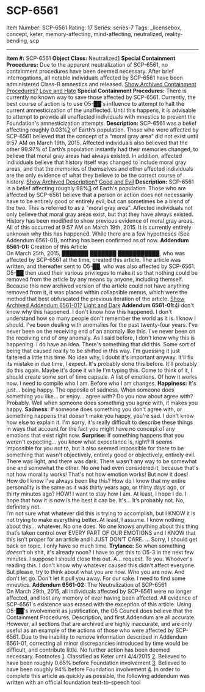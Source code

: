 # SCP-6561
Item Number: SCP-6561
Rating: 17
Series: series-7
Tags: _licensebox, concept, keter, memory-affecting, mind-affecting, neutralized, reality-bending, scp

---

**Item #:** SCP-6561
**Object Class:** Neutralized[1](javascript:;)
**Special Containment Procedures:** Due to the apparent neutralization of SCP-6561, no containment procedures have been deemed necessary. After brief interrogations, all notable individuals affected by SCP-6561 have been administered Class-B amnestics and released.
[Show Archived Containment Procedures?](javascript:;)
[Love and Hate](javascript:;)
**Special Containment Procedures:** There is currently no known way to save those affected by SCP-6561. Currently, the best course of action is to use O5-██'s influence to attempt to halt the current amnesticization of the unaffected. Until this happens, it is advisable to attempt to provide all unaffected individuals with mnestics to prevent the Foundation's amnesticization attempts.
**Description:** SCP-6561 was a belief affecting roughly 0.03%[2](javascript:;) of Earth’s population. Those who were affected by SCP-6561 believed that the concept of a “moral gray area” did not exist until 9:57 AM on March 19th, 2015. Affected individuals also believed that the other 99.97% of Earth’s population instantly had their memories changed, to believe that moral gray areas had always existed. In addition, affected individuals believe that history itself was changed to include moral gray areas, and that the memories of themselves and other affected individuals are the only evidence of what they believe to be the correct course of history.
[Show Archived Description?](javascript:;)
[Good and Evil](javascript:;)
**Description:** SCP-6561 is a belief affecting roughly 98%[3](javascript:;) of Earth's population. Those who are affected by SCP-6561 believe that a person or action does not necessarily have to be entirely good or entirely evil, but can sometimes be a blend of the two. This is referred to as a "moral gray area". Affected individuals not only believe that moral gray areas exist, but that they have always existed. History has been modified to show previous evidence of moral gray areas. All of this occurred at 9:57 AM on March 19th, 2015. It is currently entirely unknown why this has happened. While there are a few hypotheses (See Addendum 6561-01), nothing has been confirmed as of now.
**Addendum 6561-01:** Creation of this Article  
On March 25th, 2015, ███████ ███████ ███████████, who was affected by SCP-6561 at the time, created this article. The article was written, and thereafter sent to O5-██, who was also affected by SCP-6561. O5-██ then used their various privileges to make it so that nothing could be removed from the article by any means by anyone, including themself. Because this now archived version of the article could not have anything removed from it, it was placed within collapsible menus, which were the method that best obfuscated the previous iteration of the article.
[Show Archived Addendum 6561-01?](javascript:;)
[Light and Dark](javascript:;)
**Addendum 6561-01:**[4](javascript:;)I don't know why this happened. I don't know how this happened. I don't understand how so many people don't remember the world as it is. I know I should. I've been dealing with anomalies for the past twenty-four years. I've never been on the receiving end of an anomaly like this. I've never been on the receiving end of _any_ anomaly. As I said before, I don't know why this is happening. I do have an idea.
There's something that did this. Some sort of being that caused reality to be shifted in this way. I'm guessing it just faltered a little this time. No idea why, I doubt it's important anyway. It'll fix its mistake in due time, I expect. It's probably done this before. It'll probably do this again. Maybe it's done it while I'm typing this. Come to think of it, I should create some sort of time capsule. A list of emotions. Of how it works now. I need to compile who I am. Before who I am changes.
**Happiness:** It's just… being happy. The opposite of sadness. When someone does something you like… or enjoy… agree with? Do you now about agree with? Probably. Well when someone does something you agree with, it makes you happy.
**Sadness:** If someone does something you don't agree with, or something happens that doesn't make you happy, you're sad. I don't know how else to explain it. I'm sorry, it's really difficult to describe these things in ways that account for the fact you might have no concept of any emotions that exist right now.
**Surprise:** If something happens that you weren't expecting… you know what expectance is, right? It seems impossible for you not to, but it also seemed impossible for there to be something that wasn't objectively, entirely good or objectively, entirely evil. There was light, and there was dark. There wasn't any way to be somewhat one and somewhat the other. No one had even considered it, because that's not how morality works! That's not how emotion works! But now it does! How do I know I've always been like this? How do I know that my entire personality is the same as it was thirty years ago, or thirty days ago, or thirty minutes ago? HOW! I want to stay how I am. At least, I hope I do. I hope that how it is now is the best it can be. It's… It’s probably not. No, definitely not.  
I’m not sure what whatever did this is trying to accomplish, but I KNOW it is not trying to make everything better. At least, I assume. I know nothing about this… whatever. No one does. No one knows anything about this thing that’s taken control over EVERY PART OF OUR EMOTIONS and I KNOW that this isn’t proper for an article and I JUST DON’T CARE.
…
Sorry, I should get back on topic. I only have so much time.
**Trylance:** So when something _doesn't_ oh shit, it's already noon? I have to get this to O5-3 in the next few minutes. I suppose I should close this out. A… request. To you. Whoever's reading this. I don't know why whatever caused this didn't affect everyone. But please, try to think about what you are now. _Who_ you are now. And don't let go. Don't let it pull you away. For our sake.
I need to find some mnestics.
**Addendum 6561-02:** The Neutralization of SCP-6561  
On March 29th, 2015, all individuals affected by SCP-6561 were no longer affected, and lost any memory of ever having been affected. All evidence of SCP-6561's existence was erased with the exception of this article. Using O5-██'s involvement as justification, the O5 Council does believe that the Containment Procedures, Description, and first Addendum are all accurate. However, all sections that are archived are highly inaccurate, and are only useful as an example of the actions of those who were affected by SCP-6561. Due to the inability to remove information described in Addendum 6561-01, correcting all minor discrepancies introduced by time would be difficult, and contribute little.
No further action has been deemed necessary.
Footnotes
[1](javascript:;). Classified as Keter until 4/4/2015
[2](javascript:;). Believed to have been roughly 0.65% before Foundation involvement
[3](javascript:;). Believed to have been roughly 94% before Foundation involvement
[4](javascript:;). In order to complete this article as quickly as possible, the following addendum was written with an official foundation text-to-speech tool